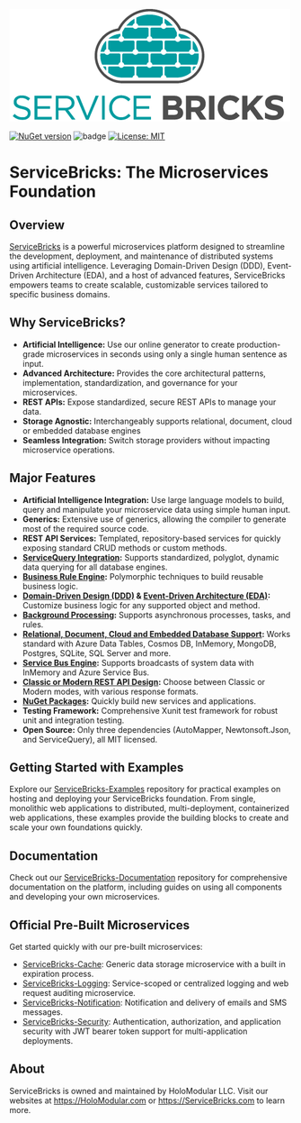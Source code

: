 ![ServiceBricks Logo](https://github.com/holomodular/ServiceBricks/blob/main/Logo.png)  

[![NuGet version](https://badge.fury.io/nu/ServiceBricks.svg)](https://badge.fury.io/nu/ServiceBricks)
![badge](https://img.shields.io/endpoint?url=https://gist.githubusercontent.com/holomodular-support/bdb5c7c570a7a88ffb3efb3505273e34/raw/servicebricks-codecoverage.json)
[![License: MIT](https://img.shields.io/badge/License-MIT-389DA0.svg)](https://opensource.org/licenses/MIT)

# ServiceBricks: The Microservices Foundation

## Overview

[ServiceBricks](https://ServiceBricks.com) is a powerful microservices platform designed to streamline the development, deployment, and maintenance of distributed systems using artificial intelligence. 
Leveraging Domain-Driven Design (DDD), Event-Driven Architecture (EDA), and a host of advanced features, ServiceBricks empowers teams to create scalable, customizable services tailored to specific business domains.

## Why ServiceBricks?

* **Artificial Intelligence:** Use our online generator to create production-grade microservices in seconds using only a single human sentence as input.
* **Advanced Architecture:** Provides the core architectural patterns, implementation, standardization, and governance for your microservices.
* **REST APIs:** Expose standardized, secure REST APIs to manage your data.
* **Storage Agnostic:** Interchangeably supports relational, document, cloud or embedded database engines
* **Seamless Integration:** Switch storage providers without impacting microservice operations.


## Major Features

* **Artificial Intelligence Integration:** Use large language models to build, query and manipulate your microservice data using simple human input.
* **Generics:** Extensive use of generics, allowing the compiler to generate most of the required source code.
* **REST API Services:** Templated, repository-based services for quickly exposing standard CRUD methods or custom methods.
* **[ServiceQuery Integration](https://github.com/holomodular/ServiceQuery):** Supports standardized, polyglot, dynamic data querying for all database engines.
* **[Business Rule Engine](https://github.com/holomodular/ServiceBricks-Documentation/blob/main/V1/BusinessRuleEngine.md):** Polymorphic techniques to build reusable business logic.
* **[Domain-Driven Design (DDD)](https://github.com/holomodular/ServiceBricks-Documentation/blob/main/V1/FlowOfData.md) & [Event-Driven Architecture (EDA)](https://github.com/holomodular/ServiceBricks-Documentation/blob/main/V1/EventDrivenArchitecture.md):** Customize business logic for any supported object and method.
* **[Background Processing](https://github.com/holomodular/ServiceBricks-Documentation/blob/main/V1/BackgroundTasks.md):** Supports asynchronous processes, tasks, and rules.
* **[Relational, Document, Cloud and Embedded Database Support](https://github.com/holomodular/ServiceBricks-Documentation/blob/main/V1/SupportedDatabaseEngines.md):** Works standard with Azure Data Tables, Cosmos DB, InMemory, MongoDB, Postgres, SQLite, SQL Server and more.
* **[Service Bus Engine](https://github.com/holomodular/ServiceBricks-Documentation/blob/main/V1/BroadcastsAndServiceBus.md):** Supports broadcasts of system data with InMemory and Azure Service Bus.
* **[Classic or Modern REST API Design](https://github.com/holomodular/ServiceBricks-Documentation/blob/main/V1/ClassicVsModernRestApi.md):** Choose between Classic or Modern modes, with various response formats.
* **[NuGet Packages](https://github.com/holomodular/ServiceBricks-Documentation/blob/main/V1/NuGet.md):** Quickly build new services and applications.
* **Testing Framework:** Comprehensive Xunit test framework for robust unit and integration testing.
* **Open Source:** Only three dependencies (AutoMapper, Newtonsoft.Json, and ServiceQuery), all MIT licensed.


## Getting Started with Examples

Explore our [ServiceBricks-Examples](https://github.com/holomodular/ServiceBricks-Examples) repository for practical examples on hosting and deploying your ServiceBricks foundation. From single, monolithic web applications to distributed, multi-deployment, containerized web applications, these examples provide the building blocks to create and scale your own foundations quickly.

## Documentation

Check out our [ServiceBricks-Documentation](https://github.com/holomodular/ServiceBricks-Documentation) repository for comprehensive documentation on the platform, including guides on using all components and developing your own microservices.

## Official Pre-Built Microservices

Get started quickly with our pre-built microservices:

* [ServiceBricks-Cache](https://github.com/holomodular/ServiceBricks-Cache): Generic data storage microservice with a built in expiration process.
* [ServiceBricks-Logging](https://github.com/holomodular/ServiceBricks-Logging): Service-scoped or centralized logging and web request auditing microservice.
* [ServiceBricks-Notification](https://github.com/holomodular/ServiceBricks-Notification): Notification and delivery of emails and SMS messages.
* [ServiceBricks-Security](https://github.com/holomodular/ServiceBricks-Security): Authentication, authorization, and application security with JWT bearer token support for multi-application deployments.


## About

ServiceBricks is owned and maintained by HoloModular LLC. Visit our websites at https://HoloModular.com or https://ServiceBricks.com to learn more.
